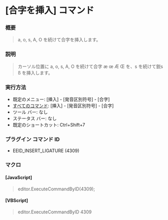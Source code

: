 # \[合字を挿入\] コマンド

### 概要

> a, o, s, A, O を続けて合字を挿入します。

### 説明

> カーソル位置に a, o, s, A, O を続けて合字 æ œ Æ Œ を、s を続けて鋭s ß を挿入します。

### 実行方法

- 既定のメニュー: \[挿入\] \- \[発音区別符号\] \- \[合字\]
- [すべてのコマンド](../../glossary/allcommands): \[挿入\] \- \[発音区別符号\] \- \[合字\]
- ツール バー: なし
- ステータス バー: なし
- 既定のショートカット: Ctrl+Shift+7

### プラグイン コマンド ID

- EEID\_INSERT\_LIGATURE (4309)

### マクロ

#### \[JavaScript\]

> editor.ExecuteCommandByID(4309);

#### \[VBScript\]

> editor.ExecuteCommandByID 4309